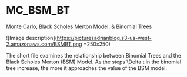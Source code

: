 # MC_BSM_BT
Monte Carlo, Black Scholes Merton Model, &amp; Binomial Trees

![Image description](https://picturesadrianblog.s3-us-west-2.amazonaws.com/BSMBT.png =250x250)

The short file examines the relationship between Binomial Trees and the Black Scholes Merton (BSM) Model. As the steps \Delta t in the binomial tree
increase, the more it approaches the value of the BSM model.
